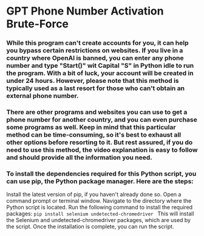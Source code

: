 # GPT Phone Number Activation Brute-Force

### While this program can't create accounts for you, it can help you bypass certain restrictions on websites. If you live in a country where OpenAI is banned, you can enter any phone number and type "Start()" wit Capital "S" in Python idle to run the program. With a bit of luck, your account will be created in under 24 hours. However, please note that this method is typically used as a last resort for those who can't obtain an external phone number.

### There are other programs and websites you can use to get a phone number for another country, and you can even purchase some programs as well. Keep in mind that this particular method can be time-consuming, so it's best to exhaust all other options before resorting to it. But rest assured, if you do need to use this method, the video explanation is easy to follow and should provide all the information you need.




### To install the dependencies required for this Python script, you can use pip, the Python package manager. Here are the steps:

Install the latest version of pip, if you haven't already done so.
Open a command prompt or terminal window.
Navigate to the directory where the Python script is located.
Run the following command to install the required packages:
```pip install selenium undetected-chromedriver ```
This will install the Selenium and undetected-chromedriver packages, which are used by the script. Once the installation is complete, you can run the script.
